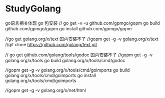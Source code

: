 # StudyGolang
go语言相关体现
go 包安装
// go get -v -u github.com/gpmgo/gopm
go build github.com/gpmgo/gopm
go install github.com/gpmgo/gopm

//go get golang.org/x/text 国内安装不了
//gopm get -g -v golang.org/x/text
//git clone https://github.com/golang/text.git

// go get github.com/golang/tools/godoc 国内安装不了
//gopm get -g -v golang.org/x/tools
go build golang.org/x/tools/cmd/godoc

//gopm get -g -v golang.org/x/tools/cmd/goimports
go build golang.org/x/tools/cmd/goimports
go install golang.org/x/tools/cmd/goimports

//gopm get -g -v golang.org/x/net/html

